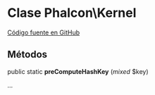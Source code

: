 # Clase **Phalcon\\Kernel**

<a href="https://github.com/phalcon/cphalcon/blob/master/phalcon/kernel.zep" class="btn btn-default btn-sm">Código fuente en GitHub</a>

## Métodos

public static **preComputeHashKey** (*mixed* $key)

...